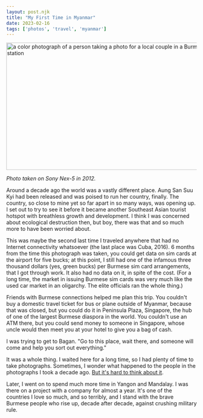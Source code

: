 ```yaml
---
layout: post.njk
title: "My First Time in Myanmar"
date: 2023-02-16
tags: ['photos', 'travel', 'myanmar']
---
```

<img src="/photos/uploads/332101159b.jpg" width="600" height="336" alt="a color photograph of a person taking a photo for a local couple in a Burmese bus station" />

*Photo taken on Sony Nex-5 in 2012.*

Around a decade ago the world was a vastly different place. Aung San Suu Kyi had been released and was poised to run her country, finally. The country, so close to mine yet so far apart in so many ways, was opening up. I set out to try to see it before it became another Southeast Asian tourist hotspot with breathless growth and development. I think I was concerned about ecological destruction then, but boy, there was that and so much more to have been worried about.

This was maybe the second last time I traveled anywhere that had no Internet connectivity whatsoever (the last place was Cuba, 2016). 6 months from the time this photograph was taken, you could get data on sim cards at the airport for five bucks; at this point, I still had one of the infamous three thousand dollars (yes, green bucks) per Burmese sim card arrangements, that I got through work. It also had no data on it, in spite of the cost. (For a long time, the market in issuing Burmese sim cards was very much like the used car market in an oligarchy. The elite officials ran the whole thing.)

Friends with Burmese connections helped me plan this trip. You couldn't buy a domestic travel ticket for bus or plane outside of Myanmar, because that was closed, but you could do it in Peninsula Plaza, Singapore, the hub of one of the largest Burmese diaspora in the world. You couldn't use an ATM there, but you could send money to someone in Singapore, whose uncle would then meet you at your hotel to give you a bag of cash.

I was trying to get to Bagan. "Go to this place, wait there, and someone will come and help you sort out everything."

It was a whole thing. I waited here for a long time, so I had plenty of time to take photographs. Sometimes, I wonder what happened to the people in the photographs I took a decade ago. [But it's hard to think about it](https://thediplomat.com/2023/02/its-time-for-myanmars-neighbors-to-sideline-the-military-junta/).

Later, I went on to spend much more time in Yangon and Mandalay. I was there on a project with a company for almost a year. It's one of the countries I love so much, and so terribly, and I stand with the brave Burmese people who rise up, decade after decade, against crushing military rule.

